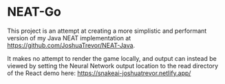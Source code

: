# NEAT-Go
This project is an attempt at creating a more simplistic and performant version of my Java NEAT implementation at https://github.com/JoshuaTrevor/NEAT-Java.

It makes no attempt to render the game locally, and output can instead be viewed by setting the Neural Network output location to the read directory of the React demo here: https://snakeai-joshuatrevor.netlify.app/
